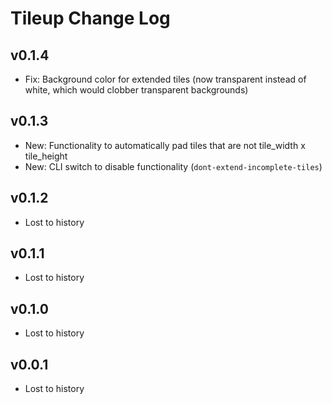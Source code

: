 Tileup Change Log
=================

v0.1.4
------

- Fix: Background color for extended tiles (now transparent instead of white,
       which would clobber transparent backgrounds)

v0.1.3
------

- New: Functionality to automatically pad tiles that are not tile_width x tile_height
- New: CLI switch to disable functionality (`dont-extend-incomplete-tiles`)

v0.1.2
------

- Lost to history

v0.1.1
------

- Lost to history

v0.1.0
------

- Lost to history

v0.0.1
------

- Lost to history
